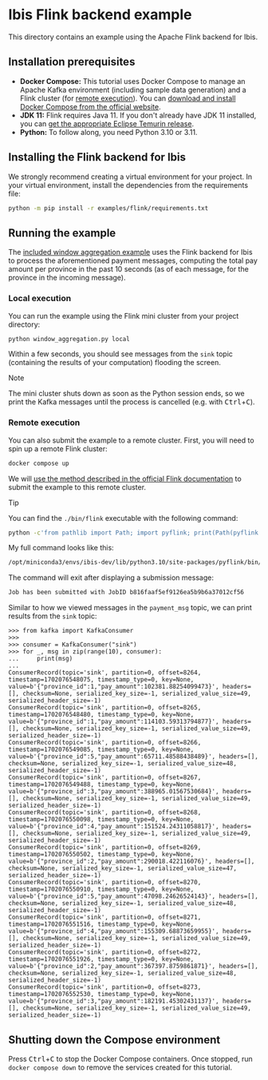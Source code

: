 # Ibis Flink backend example

This directory contains an example using the Apache Flink backend for Ibis.

## Installation prerequisites

* **Docker Compose:** This tutorial uses Docker Compose to manage an Apache Kafka environment (including sample data generation) and a Flink cluster (for [remote execution](#remote-execution)). You can [download and install Docker Compose from the official website](https://docs.docker.com/compose/install/).
* **JDK 11:** Flink requires Java 11. If you don't already have JDK 11 installed, you can [get the appropriate Eclipse Temurin release](https://adoptium.net/temurin/releases/?package=jdk&version=11).
* **Python:** To follow along, you need Python 3.10 or 3.11.

## Installing the Flink backend for Ibis

We strongly recommend creating a virtual environment for your project. In your virtual environment, install the dependencies from the requirements file:

```bash
python -m pip install -r examples/flink/requirements.txt
```

## Running the example

The [included window aggregation example](./window_aggregation.py) uses the Flink backend for Ibis to process the aforementioned payment messages, computing the total pay amount per province in the past 10 seconds (as of each message, for the province in the incoming message).

### Local execution

You can run the example using the Flink mini cluster from your project directory:

```bash
python window_aggregation.py local
```

Within a few seconds, you should see messages from the `sink` topic (containing the results of your computation) flooding the screen.

> [!NOTE]
> The mini cluster shuts down as soon as the Python session ends, so we print the Kafka messages until the process is cancelled (e.g. with <kbd>Ctrl</kbd>+<kbd>C</kbd>).

### Remote execution

You can also submit the example to a remote cluster. First, you will need to spin up a remote Flink cluster:
```bash
docker compose up
```
We will [use the method described in the official Flink documentation](https://nightlies.apache.org/flink/flink-docs-release-1.18/docs/deployment/cli/#submitting-pyflink-jobs) to submit the example to this remote cluster.

> [!TIP]
> You can find the `./bin/flink` executable with the following command:
> 
> ```bash
> python -c'from pathlib import Path; import pyflink; print(Path(pyflink.__spec__.origin).parent / "bin" / "flink")'
> ```

My full command looks like this:

```bash
/opt/miniconda3/envs/ibis-dev/lib/python3.10/site-packages/pyflink/bin/flink run --jobmanager localhost:8081 --python window_aggregation.py
```

The command will exit after displaying a submission message:

```bash
Job has been submitted with JobID b816faaf5ef9126ea5b9b6a37012cf56
```

Similar to how we viewed messages in the `payment_msg` topic, we can print results from the `sink` topic:

```pycon
>>> from kafka import KafkaConsumer
>>> 
>>> consumer = KafkaConsumer("sink")
>>> for _, msg in zip(range(10), consumer):
...     print(msg)
... 
ConsumerRecord(topic='sink', partition=0, offset=8264, timestamp=1702076548075, timestamp_type=0, key=None, value=b'{"province_id":1,"pay_amount":102381.88254099473}', headers=[], checksum=None, serialized_key_size=-1, serialized_value_size=49, serialized_header_size=-1)
ConsumerRecord(topic='sink', partition=0, offset=8265, timestamp=1702076548480, timestamp_type=0, key=None, value=b'{"province_id":1,"pay_amount":114103.59313794877}', headers=[], checksum=None, serialized_key_size=-1, serialized_value_size=49, serialized_header_size=-1)
ConsumerRecord(topic='sink', partition=0, offset=8266, timestamp=1702076549085, timestamp_type=0, key=None, value=b'{"province_id":5,"pay_amount":65711.48588438489}', headers=[], checksum=None, serialized_key_size=-1, serialized_value_size=48, serialized_header_size=-1)
ConsumerRecord(topic='sink', partition=0, offset=8267, timestamp=1702076549488, timestamp_type=0, key=None, value=b'{"province_id":3,"pay_amount":388965.01567530684}', headers=[], checksum=None, serialized_key_size=-1, serialized_value_size=49, serialized_header_size=-1)
ConsumerRecord(topic='sink', partition=0, offset=8268, timestamp=1702076550098, timestamp_type=0, key=None, value=b'{"province_id":4,"pay_amount":151524.24311058817}', headers=[], checksum=None, serialized_key_size=-1, serialized_value_size=49, serialized_header_size=-1)
ConsumerRecord(topic='sink', partition=0, offset=8269, timestamp=1702076550502, timestamp_type=0, key=None, value=b'{"province_id":2,"pay_amount":290018.422116076}', headers=[], checksum=None, serialized_key_size=-1, serialized_value_size=47, serialized_header_size=-1)
ConsumerRecord(topic='sink', partition=0, offset=8270, timestamp=1702076550910, timestamp_type=0, key=None, value=b'{"province_id":5,"pay_amount":47098.24626524143}', headers=[], checksum=None, serialized_key_size=-1, serialized_value_size=48, serialized_header_size=-1)
ConsumerRecord(topic='sink', partition=0, offset=8271, timestamp=1702076551516, timestamp_type=0, key=None, value=b'{"province_id":4,"pay_amount":155309.68873659955}', headers=[], checksum=None, serialized_key_size=-1, serialized_value_size=49, serialized_header_size=-1)
ConsumerRecord(topic='sink', partition=0, offset=8272, timestamp=1702076551926, timestamp_type=0, key=None, value=b'{"province_id":2,"pay_amount":367397.8759861871}', headers=[], checksum=None, serialized_key_size=-1, serialized_value_size=48, serialized_header_size=-1)
ConsumerRecord(topic='sink', partition=0, offset=8273, timestamp=1702076552530, timestamp_type=0, key=None, value=b'{"province_id":3,"pay_amount":182191.45302431137}', headers=[], checksum=None, serialized_key_size=-1, serialized_value_size=49, serialized_header_size=-1)
```

## Shutting down the Compose environment

Press <kbd>Ctrl</kbd>+<kbd>C</kbd> to stop the Docker Compose containers. Once stopped, run `docker compose down` to remove the services created for this tutorial.
